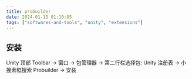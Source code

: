 ```yaml
---
title: probuilder
date: 2024-01-15 01:10:05
tags: ["softwares-and-tools", "unity", "extensions"]
---
```

## 安装

Unity 顶部 Toolbar -> 窗口 -> 包管理器 -> 第二行栏选择包: Unity 注册表 -> 小搜索框搜索 Probuilder -> 安装

